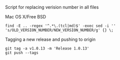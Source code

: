 
Script for replacing verision number in all files

Mac OS X/Free BSD

    find -E .. -regex '^.*\.(tcl|md)$' -exec sed -i '' 's/OLD_VERSION_NUMBER/NEW_VERSION_NUMBER/g' {} \;

Tagging a new release and pushing to origin

    git tag -a v1.0.13 -m 'Release 1.0.13' 
    git push --tags
